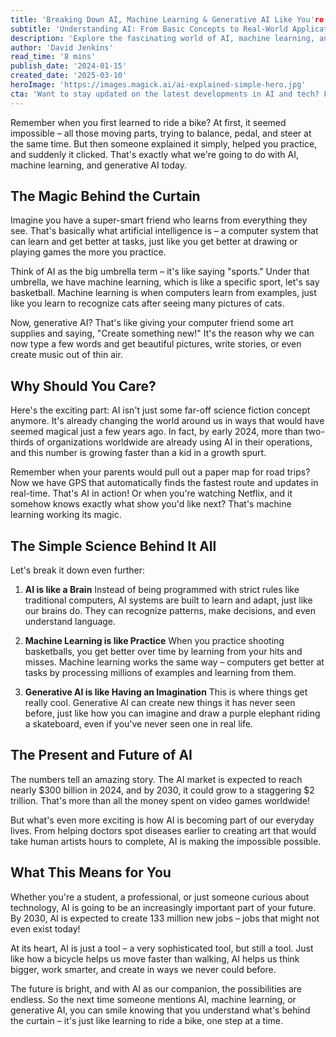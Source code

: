 ```yaml
---
title: 'Breaking Down AI, Machine Learning & Generative AI Like You're 5'
subtitle: 'Understanding AI: From Basic Concepts to Real-World Applications'
description: 'Explore the fascinating world of AI, machine learning, and generative AI explained in simple terms anyone can understand. Using relatable analogies and real-world examples, this article breaks down complex concepts into digestible pieces, helping you grasp how these technologies are shaping our future.'
author: 'David Jenkins'
read_time: '8 mins'
publish_date: '2024-01-15'
created_date: '2025-03-10'
heroImage: 'https://images.magick.ai/ai-explained-simple-hero.jpg'
cta: 'Want to stay updated on the latest developments in AI and tech? Follow us on LinkedIn for more insightful articles and join a community of forward-thinking professionals shaping the future of technology.'
---
```


Remember when you first learned to ride a bike? At first, it seemed impossible – all those moving parts, trying to balance, pedal, and steer at the same time. But then someone explained it simply, helped you practice, and suddenly it clicked. That's exactly what we're going to do with AI, machine learning, and generative AI today.

## The Magic Behind the Curtain

Imagine you have a super-smart friend who learns from everything they see. That's basically what artificial intelligence is – a computer system that can learn and get better at tasks, just like you get better at drawing or playing games the more you practice.

Think of AI as the big umbrella term – it's like saying "sports." Under that umbrella, we have machine learning, which is like a specific sport, let's say basketball. Machine learning is when computers learn from examples, just like you learn to recognize cats after seeing many pictures of cats.

Now, generative AI? That's like giving your computer friend some art supplies and saying, "Create something new!" It's the reason why we can now type a few words and get beautiful pictures, write stories, or even create music out of thin air.

## Why Should You Care?

Here's the exciting part: AI isn't just some far-off science fiction concept anymore. It's already changing the world around us in ways that would have seemed magical just a few years ago. In fact, by early 2024, more than two-thirds of organizations worldwide are already using AI in their operations, and this number is growing faster than a kid in a growth spurt.

Remember when your parents would pull out a paper map for road trips? Now we have GPS that automatically finds the fastest route and updates in real-time. That's AI in action! Or when you're watching Netflix, and it somehow knows exactly what show you'd like next? That's machine learning working its magic.

## The Simple Science Behind It All

Let's break it down even further:

1. **AI is like a Brain**
   Instead of being programmed with strict rules like traditional computers, AI systems are built to learn and adapt, just like our brains do. They can recognize patterns, make decisions, and even understand language.

2. **Machine Learning is like Practice**
   When you practice shooting basketballs, you get better over time by learning from your hits and misses. Machine learning works the same way – computers get better at tasks by processing millions of examples and learning from them.

3. **Generative AI is like Having an Imagination**
   This is where things get really cool. Generative AI can create new things it has never seen before, just like how you can imagine and draw a purple elephant riding a skateboard, even if you've never seen one in real life.

## The Present and Future of AI

The numbers tell an amazing story. The AI market is expected to reach nearly $300 billion in 2024, and by 2030, it could grow to a staggering $2 trillion. That's more than all the money spent on video games worldwide!

But what's even more exciting is how AI is becoming part of our everyday lives. From helping doctors spot diseases earlier to creating art that would take human artists hours to complete, AI is making the impossible possible.

## What This Means for You

Whether you're a student, a professional, or just someone curious about technology, AI is going to be an increasingly important part of your future. By 2030, AI is expected to create 133 million new jobs – jobs that might not even exist today!

At its heart, AI is just a tool – a very sophisticated tool, but still a tool. Just like how a bicycle helps us move faster than walking, AI helps us think bigger, work smarter, and create in ways we never could before.

The future is bright, and with AI as our companion, the possibilities are endless. So the next time someone mentions AI, machine learning, or generative AI, you can smile knowing that you understand what's behind the curtain – it's just like learning to ride a bike, one step at a time.